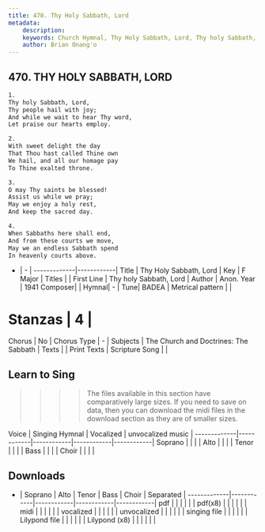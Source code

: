 ```yaml
---
title: 470. Thy Holy Sabbath, Lord
metadata:
    description: 
    keywords: Church Hymnal, Thy Holy Sabbath, Lord, Thy holy Sabbath, Lord, 
    author: Brian Onang'o
---
```



## 470. THY HOLY SABBATH, LORD

```txt
1.
Thy holy Sabbath, Lord, 
Thy people hail with joy; 
And while we wait to hear Thy word, 
Let praise our hearts employ. 

2.
With sweet delight the day 
That Thou hast called Thine own 
We hail, and all our homage pay 
To Thine exalted throne. 

3.
O may Thy saints be blessed! 
Assist us while we pray; 
May we enjoy a holy rest, 
And keep the sacred day. 

4.
When Sabbaths here shall end, 
And from these courts we move, 
May we an endless Sabbath spend 
In heavenly courts above.
```

- |   -  |
-------------|------------|
Title | Thy Holy Sabbath, Lord |
Key | F Major |
Titles |  |
First Line | Thy holy Sabbath, Lord |
Author | Anon.
Year | 1941
Composer|  |
Hymnal|  - |
Tune| BADEA |
Metrical pattern | |
# Stanzas | 4 |
Chorus | No |
Chorus Type | - |
Subjects | The Church and Doctrines: The Sabbath |
Texts |  |
Print Texts | 
Scripture Song |  |
  
## Learn to Sing

>>>> The files available in this section have comparatively large sizes. If you need to save on data, then you can download the midi files in the download section as they are of smaller sizes.

Voice |  Singing Hymnal | Vocalized | unvocalized music |
-------------|------------|------------|------------|------------|
Soprano | | | |
Alto | | | |
Tenor | | | |
Bass | | | |
Choir | | | |

## Downloads

- |  Soprano | Alto | Tenor | Bass | Choir | Separated |
-------------|------------|------------|------------|------------|
pdf | | | | | |
pdf(x8) | | | | | |
midi | | | | | |
vocalized | | | | | |
unvocalized | | | | | |
singing file | | | | | |
Lilypond file | | | | | |
Lilypond (x8) | | | | | |
  